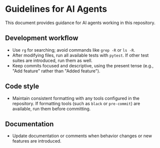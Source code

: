 # Guidelines for AI Agents

This document provides guidance for AI agents working in this repository.

## Development workflow
- Use `rg` for searching; avoid commands like `grep -R` or `ls -R`.
- After modifying files, run all available tests with `pytest`. If other test suites are introduced, run them as well.
- Keep commits focused and descriptive, using the present tense (e.g., "Add feature" rather than "Added feature").

## Code style
- Maintain consistent formatting with any tools configured in the repository. If formatting tools (such as `black` or `pre-commit`) are available, run them before committing.

## Documentation
- Update documentation or comments when behavior changes or new features are introduced.

